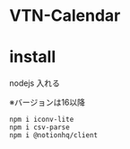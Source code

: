 # VTN-Calendar


# install

nodejs 入れる  
  
※バージョンは16以降  

```
npm i iconv-lite
npm i csv-parse
npm i @notionhq/client
```

